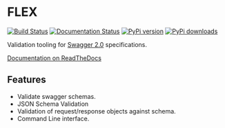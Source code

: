 # FLEX

[![Build Status](https://travis-ci.org/pipermerriam/flex.png)](https://travis-ci.org/pipermerriam/flex)
[![Documentation Status](https://readthedocs.org/projects/flex-swagger/badge/?version=latest)](https://readthedocs.org/projects/flex-swagger/?badge=latest)
[![PyPi version](https://pypip.in/v/flex/badge.png?style=flat)](https://pypi.python.org/pypi/flex)
[![PyPi downloads](https://pypip.in/d/flex/badge.png?style=flat)](https://pypi.python.org/pypi/flex)
   

Validation tooling for [Swagger 2.0](https://github.com/wordnik/swagger-spec/blob/master/versions/2.0.md) specifications.


[Documentation on ReadTheDocs](http://flex-swagger.readthedocs.org/en/latest/)


## Features

* Validate swagger schemas.
* JSON Schema Validation
* Validation of request/response objects against schema.
* Command Line interface.
